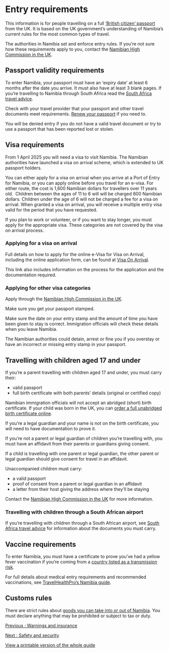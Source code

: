 # Entry requirements

This information is for people travelling on a full [‘British citizen’ passport](https://www.gov.uk/types-of-british-nationality) from the UK. It is based on the UK government’s understanding of Namibia’s current rules for the most common types of travel.

The authorities in Namibia set and enforce entry rules. If you’re not sure how these requirements apply to you, contact the [Namibian High Commission in the UK](https://www.namibiahc.org.uk/).

## Passport validity requirements

To enter Namibia, your passport must have an ‘expiry date’ at least 6 months after the date you arrive. It must also have at least 3 blank pages. If you’re travelling to Namibia through South Africa read the [South Africa travel advice](https://www.gov.uk/foreign-travel-advice/south-africa).

Check with your travel provider that your passport and other travel documents meet requirements. [Renew your passport](https://www.gov.uk/renew-adult-passport/renew) if you need to.

You will be denied entry if you do not have a valid travel document or try to use a passport that has been reported lost or stolen.

## Visa requirements

From 1 April 2025 you will need a visa to visit Namibia. The Namibian authorities have launched a visa on arrival scheme, which is extended to UK passport holders.

You can either apply for a visa on arrival when you arrive at a Port of Entry for Namibia, or you can apply online before you travel for an e-visa. For either route, the cost is 1,600 Namibian dollars for travellers over 11 years old.  Children between the ages of 11 to 6 will will be charged 800 Namibian dollars. Children under the age of 6 will not be charged a fee for a visa on arrival. When granted a visa on arrival, you will receive a multiple entry visa valid for the period that you have requested.

If you plan to work or volunteer, or if you want to stay longer, you must apply for the appropriate visa. These categories are not covered by the visa on arrival process.

### Applying for a visa on arrival

Full details on how to apply for the online e-Visa for Visa on Arrival, including the online application form, can be found at [Visa On Arrival](https://eservices.mhaiss.gov.na/visaonarrival).

This link also includes information on the process for the application and the documentation required.

### Applying for other visa categories

Apply through the [Namibian High Commission in the UK](https://www.namibiahc.org.uk/services-for-foreign-nationals.php).

Make sure you get your passport stamped.

Make sure the date on your entry stamp and the amount of time you have been given to stay is correct. Immigration officials will check these details when you leave Namibia.

The Namibian authorities could detain, arrest or fine you if you overstay or have an incorrect or missing entry stamp in your passport.

## Travelling with children aged 17 and under

If you’re a parent travelling with children aged 17 and under, you must carry their:

* valid passport
* full birth certificate with both parents’ details (original or certified copy)

Namibian immigration officials will not accept an abridged (short) birth certificate. If your child was born in the UK, you can [order a full unabridged birth certificate online](https://www.gov.uk/order-copy-birth-death-marriage-certificate).

If you’re a legal guardian and your name is not on the birth certificate, you will need to have documentation to prove it.

If you’re not a parent or legal guardian of children you’re travelling with, you must have an affidavit from their parents or guardians giving consent.

If a child is travelling with one parent or legal guardian, the other parent or legal guardian should give consent for travel in an affidavit.

Unaccompanied children must carry:

* a valid passport
* proof of consent from a parent or legal guardian in an affidavit
* a letter from their host giving the address where they’ll be staying

Contact the [Namibian High Commission in the UK](http://www.namibiahc.org.uk/) for more information.

### Travelling with children through a South African airport

If you’re travelling with children through a South African airport, see [South Africa travel advice](https://www.gov.uk/foreign-travel-advice/south-africa/entry-requirements) for information about the documents you must carry.

## Vaccine requirements

To enter Namibia, you must have a certificate to prove you’ve had a yellow fever vaccination if you’re coming from a [country listed as a transmission risk](https://nathnacyfzone.org.uk/factsheet/65/countries-with-risk-of-yellow-fever-transmission).

For full details about medical entry requirements and recommended vaccinations, see [TravelHealthPro’s Namibia guide](https://travelhealthpro.org.uk/country/157/namibia#Vaccine_Recommendations).

## Customs rules

There are strict rules about [goods you can take into or out of Namibia](https://www.namra.org.na/customs-excise/page/customs-procedure-travellers-guide-information). You must declare anything that may be prohibited or subject to tax or duty.

[Previous
:
Warnings and insurance](/foreign-travel-advice/namibia)

[Next
:
Safety and security](/foreign-travel-advice/namibia/safety-and-security)

[View a printable version of the whole guide](/foreign-travel-advice/namibia/print)